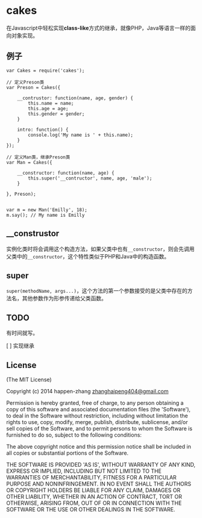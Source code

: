 # cakes #

在Javascript中轻松实现**class-like**方式的继承，就像PHP，Java等语言一样的面向对象实现。

## 例子 ##

```
var Cakes = require('cakes');

// 定义Preson类
var Preson = Cakes({

    __contrustor: function(name, age, gender) {
        this.name = name;
        this.age = age;
        this.gender = gender;
    }

    intro: function() {
        console.log('My name is ' + this.name);
    }
});

// 定义Man类，继承Preson类
var Man = Cakes({

    __constructor: function(name, age) {
        this.super('__contructor', name, age, 'male');
    }

}, Preson);


var m = new Man('Emilly', 18);
m.say(); // My name is Emilly
```

## __construstor ##

实例化类时将会调用这个构造方法，如果父类中也有`__constructor`，则会先调用父类中的`__constructor`，这个特性类似于PHP和Java中的构造函数。

## super ##

`super(methodName, args...)`，这个方法的第一个参数接受的是父类中存在的方法名，其他参数作为形参传递给父类函数。

## TODO ##

有时间就写。

[ ] 实现继承

## License ##

(The MIT License)

Copyright (c) 2014 happen-zhang <zhanghaipeng404@gmail.com>

Permission is hereby granted, free of charge, to any person obtaining
a copy of this software and associated documentation files (the
'Software'), to deal in the Software without restriction, including
without limitation the rights to use, copy, modify, merge, publish,
distribute, sublicense, and/or sell copies of the Software, and to
permit persons to whom the Software is furnished to do so, subject to
the following conditions:

The above copyright notice and this permission notice shall be
included in all copies or substantial portions of the Software.

THE SOFTWARE IS PROVIDED 'AS IS', WITHOUT WARRANTY OF ANY KIND,
EXPRESS OR IMPLIED, INCLUDING BUT NOT LIMITED TO THE WARRANTIES OF
MERCHANTABILITY, FITNESS FOR A PARTICULAR PURPOSE AND NONINFRINGEMENT.
IN NO EVENT SHALL THE AUTHORS OR COPYRIGHT HOLDERS BE LIABLE FOR ANY
CLAIM, DAMAGES OR OTHER LIABILITY, WHETHER IN AN ACTION OF CONTRACT,
TORT OR OTHERWISE, ARISING FROM, OUT OF OR IN CONNECTION WITH THE
SOFTWARE OR THE USE OR OTHER DEALINGS IN THE SOFTWARE.
